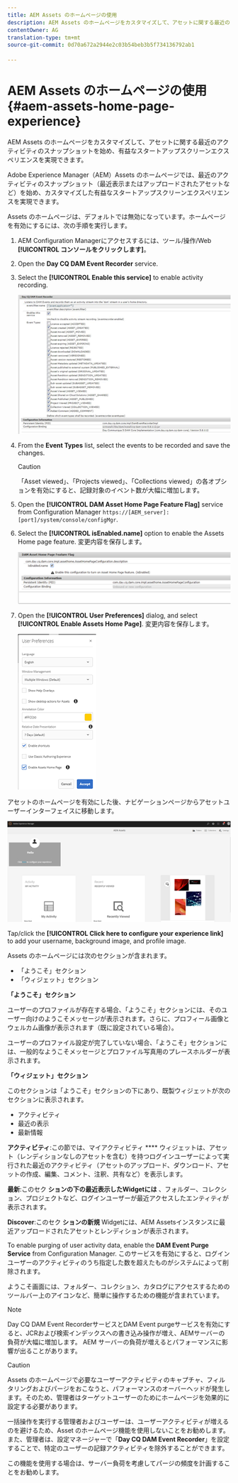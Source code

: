 ```yaml
---
title: AEM Assets のホームページの使用
description: AEM Assets のホームページをカスタマイズして、アセットに関する最近のアクティビティのスナップショットを始め、有益なスタートアップスクリーンエクスペリエンスを実現できます。
contentOwner: AG
translation-type: tm+mt
source-git-commit: 0d70a672a2944e2c03b54beb3b5f734136792ab1

---
```



# AEM Assets のホームページの使用 {#aem-assets-home-page-experience}

AEM Assets のホームページをカスタマイズして、アセットに関する最近のアクティビティのスナップショットを始め、有益なスタートアップスクリーンエクスペリエンスを実現できます。

Adobe Experience Manager（AEM）Assets のホームページでは、最近のアクティビティのスナップショット（最近表示またはアップロードされたアセットなど）を始め、カスタマイズした有益なスタートアップスクリーンエクスペリエンスを実現できます。

Assets のホームページは、デフォルトでは無効になっています。ホームページを有効にするには、次の手順を実行します。

1. AEM Configuration Managerにアクセスするには、ツール/操作/Web **[!UICONTROL コンソールをクリックします]**。
1. Open the **Day CQ DAM Event Recorder** service.
1. Select the **[!UICONTROL Enable this service]** to enable activity recording.

   ![chlimage_1-250](assets/chlimage_1-250.png)

1. From the **Event Types** list, select the events to be recorded and save the changes.

   >[!CAUTION]
   >
   >「Asset viewed」、「Projects viewed」、「Collections viewed」の各オプションを有効にすると、記録対象のイベント数が大幅に増加します。

1. Open the **[!UICONTROL DAM Asset Home Page Feature Flag]** service from Configuration Manager `https://[AEM_server]:[port]/system/console/configMgr`.
1. Select the **[!UICONTROL isEnabled.name]** option to enable the Assets Home page feature. 変更内容を保存します。

   ![chlimage_1-251](assets/chlimage_1-251.png)

1. Open the **[!UICONTROL User Preferences]** dialog, and select **[!UICONTROL Enable Assets Home Page]**. 変更内容を保存します。

   ![user_preferences](assets/user_preferences.png)

アセットのホームページを有効にした後、ナビゲーションページからアセットユーザーインターフェイスに移動します。

![home_page](assets/home_page.png)

Tap/click the **[!UICONTROL Click here to configure your experience link]** to add your username, background image, and profile image.

Assets のホームページには次のセクションが含まれます。

* 「ようこそ」セクション
* 「ウィジェット」セクション

**「ようこそ」セクション**

ユーザーのプロファイルが存在する場合、「ようこそ」セクションには、そのユーザー向けのようこそメッセージが表示されます。さらに、プロフィール画像とウェルカム画像が表示されます（既に設定されている場合）。

ユーザーのプロファイル設定が完了していない場合、「ようこそ」セクションには、一般的なようこそメッセージとプロファイル写真用のプレースホルダーが表示されます。

**「ウィジェット」セクション**

このセクションは「ようこそ」セクションの下にあり、既製ウィジェットが次のセクションに表示されます。

* アクティビティ
* 最近の表示
* 最新情報

**アクティビティ**:この節では、マイアクティビティ **** ウィジェットは、アセット（レンディションなしのアセットを含む）を持つログインユーザーによって実行された最近のアクティビティ（アセットのアップロード、ダウンロード、アセットの作成、編集、コメント、注釈、共有など）を表示します。

**最新**:このセク **ションの下の最近表示したWidgetには** 、フォルダー、コレクション、プロジェクトなど、ログインユーザーが最近アクセスしたエンティティが表示されます。

**Discover**:このセク **ションの新規** Widgetには、AEM Assetsインスタンスに最近アップロードされたアセットとレンディションが表示されます。

To enable purging of user activity data, enable the **DAM Event Purge Service** from Configuration Manager. このサービスを有効にすると、ログインユーザーのアクティビティのうち指定した数を超えたものがシステムによって削除されます。

ようこそ画面には、フォルダー、コレクション、カタログにアクセスするためのツールバー上のアイコンなど、簡単に操作するための機能が含まれています。

>[!NOTE]
>
>Day CQ DAM Event RecorderサービスとDAM Event purgeサービスを有効にすると、JCRおよび検索インデックスへの書き込み操作が増え、AEMサーバーの負荷が大幅に増加します。 AEM サーバーの負荷が増えるとパフォーマンスに影響が出ることがあります。

>[!CAUTION]
>
>Assets のホームページで必要なユーザーアクティビティのキャプチャ、フィルタリングおよびパージをおこなうと、パフォーマンスのオーバーヘッドが発生します。そのため、管理者はターゲットユーザーのためにホームページを効果的に設定する必要があります。
>
>一括操作を実行する管理者およびユーザーは、ユーザーアクティビティが増えるのを避けるため、Asset のホームページ機能を使用しないことをお勧めします。また、管理者は、設定マネージャーで「**Day CQ DAM Event Recorder**」を設定することで、特定のユーザーの記録アクティビティを除外することができます。
>
>この機能を使用する場合は、サーバー負荷を考慮してパージの頻度を計画することをお勧めします。
